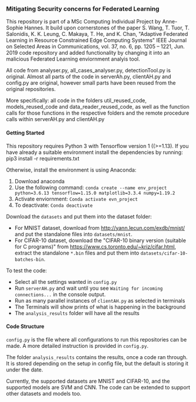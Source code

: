 ### Mitigating Security concerns for Federated Learning 

This repository is part of a MSc Computing Individual Project by Anne-Sophie Hannes. It build upon cornerstones of the paper S. Wang, T. Tuor, T. Salonidis, K. K. Leung, C. Makaya, T. He, and K. Chan, "Adaptive Federated Learning in Resource Constrained Edge Computing Systems" IEEE Journal on Selected Areas in Communications, vol. 37, no. 6, pp. 1205 – 1221, Jun. 2019 code repository and added functionality by changing it into an malicious Federated Learning enviornment analyis tool.

All code from analyser.py, all_cases_analyser.py, detectionTool.py is original. Almost all parts of the code in serverAh.py, clientAH.py and config.py are original, however small parts have been reused from the original repositories. 

More specifically: all code in the folders util_reused_code, models_reused_code and data_reader_reused_code, as well as the function calls for those functions in the respective folders and the remote procedure calls within serverAH.py and clientAH.py

#### Getting Started

This repository requires Python 3 with Tensorflow version 1 ((>=1.13). 
If you have already a suitable environment install the dependencies by running: pip3 install -r requirements.txt

Otherwise, install the environment is using Anaconda:
1. Download anaconda 
2. Use the following command: `conda create --name env_project python=3.6.13 tensorflow=1.15.0 matplotlib=3.3.4 numpy=1.19.2`
3. Activate enviornment: `Conda activate evn_project`
4. To deactivate: `Conda deactivate`

Download the `datasets` and put them into the dataset folder:
- For MNIST dataset, download from <http://yann.lecun.com/exdb/mnist/> and put the standalone files into `datasets/mnist`.
- For CIFAR-10 dataset, download the "CIFAR-10 binary version (suitable for C programs)" from <https://www.cs.toronto.edu/~kriz/cifar.html>, extract the standalone `*.bin` files and put them into `datasets/cifar-10-batches-bin`.

To test the code: 
- Select all the settings wanted in `config.py`
- Run `serverAH.py` and wait until you see `Waiting for incoming connections...` in the console output.
- Run as many parallel instances of `clientAH.py` as selected in terminals
- The Terminals will show prints of what is happening in the background 
- The `analysis_results` folder will have all the results

#### Code Structure

`config.py` is the file where all configurations to run this repositories can be made. A more detailed instruction is provided in `config.py`.

The folder `analysis_results` contains the results, once a code ran through. It is stored depending on the setup in config file, but the default is storing it under the date. 

Currently, the supported datasets are MNIST and CIFAR-10, and the supported models are SVM and CNN. The code can be extended to support other datasets and models too.  